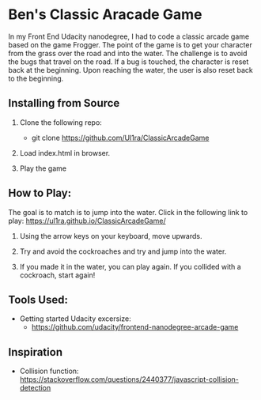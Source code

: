# Ben's Classic Aracade Game

In my Front End Udacity nanodegree, I had to code a classic arcade game based on the game Frogger. The point of the game is to get your character from the grass over the road and into the water. The challenge is to avoid the bugs that travel on the road. If a bug is touched, the character is reset back at the beginning. Upon reaching the water, the user is also reset back to the beginning.


## Installing from Source

1. Clone the following repo: 
   * git clone https://github.com/Ul1ra/ClassicArcadeGame

2. Load index.html in browser.

3. Play the game


## How to Play:
The goal is to match is to jump into the water. 
Click in the following link to play: https://ul1ra.github.io/ClassicArcadeGame/

1. Using the arrow keys on your keyboard, move upwards.

2. Try and avoid the cockroaches and try and jump into the water.

3. If you made it in the water, you can play again. If you collided with a cockroach, start again! 


## Tools Used: 

* Getting started Udacity excersize: 
  * https://github.com/udacity/frontend-nanodegree-arcade-game
  

## Inspiration
* Collision function: https://stackoverflow.com/questions/2440377/javascript-collision-detection

